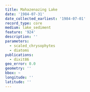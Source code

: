 ```yaml
---
title: Mahazenazing Lake
date: '1984-07-31'
date_collected_earliest: '1984-07-01'
record_type: core
medium: lake_sediment
feature: '924'
description: ''
parameters:
  - scaled_chrysophytes
  - diatoms
publications:
  - dixit86
geo_error: 0.0
geometry: ''
bbox: ~
longitude: ''
latitude: ''
---
```

